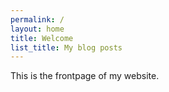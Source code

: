```yaml
---
permalink: /
layout: home
title: Welcome
list_title: My blog posts
---
```


This is the frontpage of my website.


